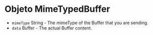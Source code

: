 # Objeto MimeTypedBuffer

* `mimeType` String - The mimeType of the Buffer that you are sending.
* `data` Buffer - The actual Buffer content.